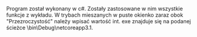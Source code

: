 Program został wykonany w c#. Zostały zastosowane w nim wszystkie funkcje z wykładu. W trybach mieszanych w puste okienko zaraz obok "Przezroczystość" należy wpisać wartość int.
exe znajduje się na podanej ścieżce \bin\Debug\netcoreapp3.1.
